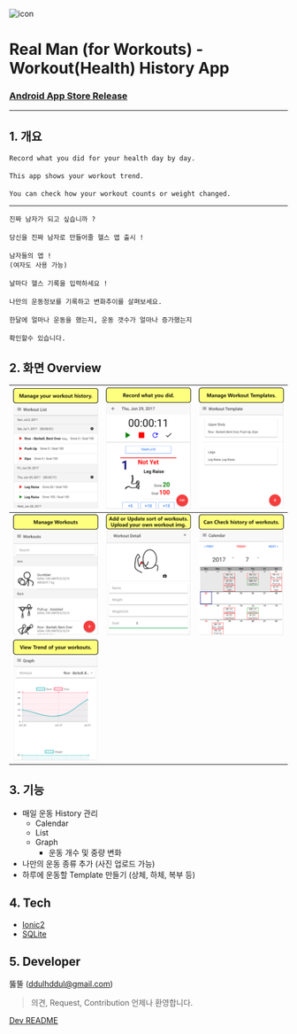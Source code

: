 ![icon](./icon.png)


# Real Man (for Workouts) - Workout(Health) History App
### [Android App Store Release](https://play.google.com/store/apps/details?id=com.ionicframework.healthapp253624)

---

## 1. 개요
    Record what you did for your health day by day. 

    This app shows your workout trend.

    You can check how your workout counts or weight changed.

---
    진짜 남자가 되고 싶습니까 ?

    당신을 진짜 남자로 만들어줄 헬스 앱 출시 !

    남자들의 앱 !
    (여자도 사용 가능)

    날마다 헬스 기록을 입력하세요 !

    나만의 운동정보를 기록하고 변화추이를 살펴보세요.

    한달에 얼마나 운동을 했는지, 운동 갯수가 얼마나 증가했는지 

    확인할수 있습니다.

## 2. 화면 Overview
![1](./img/1.png) | ![2](./img/2.png) | ![3](./img/3.png)
-|-|-
![4](./img/4.png) | ![5](./img/5.png) | ![6](./img/6.png)
|![7](./img/7.png) |

## 3. 기능
- 매일 운동 History 관리
    - Calendar
    - List
    - Graph
        - 운동 개수 및 중량 변화
- 나만의 운동 종류 추가 (사진 업로드 가능)
- 하루에 운동할 Template 만들기 (상체, 하체, 복부 등)

## 4. Tech
- [Ionic2](http://ionicframework.com/)
- [SQLite](https://www.sqlite.org/)

## 5. Developer
뚫뚤 (ddulhddul@gmail.com)
> 의견, Request, Contribution 언제나 환영합니다.

[Dev README](./DEV_README.md)
